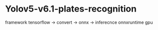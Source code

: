 # Yolov5-v6.1-plates-recognition
framework tensorflow -> convert -> onnx -> inferecnce onnxruntime gpu
